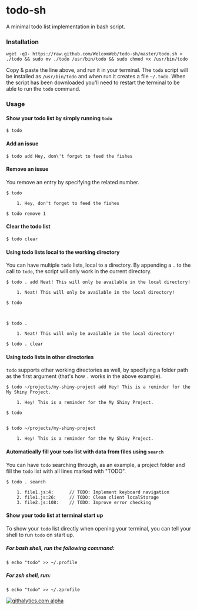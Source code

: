 todo-sh
=======

A minimal todo list implementation in bash script.

### Installation

    wget -qO- https://raw.github.com/WelcomWeb/todo-sh/master/todo.sh > ./todo && sudo mv ./todo /usr/bin/todo && sudo chmod +x /usr/bin/todo

Copy & paste the line above, and run it in your terminal. The `todo` script will be installed as `/usr/bin/todo` and when run it creates a file `~/.todo`. When the script has been downloaded you'll need to restart the terminal to be able to run the `todo` command.

### Usage

#### Show your todo list by simply running `todo`

    $ todo

#### Add an issue

    $ todo add Hey, don\'t forget to feed the fishes

#### Remove an issue

You remove an entry by specifying the related number.

    $ todo
    
        1. Hey, don't forget to feed the fishes

    $ todo remove 1

#### Clear the todo list

    $ todo clear

#### Using todo lists local to the working directory

You can have multiple `todo` lists, local to a directory. By appending a `.` to the call to `todo`, the script will only work in the current directory.

    $ todo . add Neat! This will only be available in the local directory!

    	1. Neat! This will only be available in the local directory!

    $ todo



    $ todo .

    	1. Neat! This will only be available in the local directory!

    $ todo . clear

#### Using todo lists in other directories

`todo` supports other working directories as well, by specifying a folder path as the first argument (that's how `.` works in the above example).

    $ todo ~/projects/my-shiny-project add Hey! This is a reminder for the My Shiny Project.

        1. Hey! This is a reminder for the My Shiny Project.

    $ todo


    $ todo ~/projects/my-shiny-project

        1. Hey! This is a reminder for the My Shiny Project.
        

#### Automatically fill your `todo` list with data from files using `search`

You can have `todo` searching through, as an example, a project folder and fill the `todo` list with all lines marked with "TODO".

    $ todo . search

        1. file1.js:4:      // TODO: Implement keyboard navigation
        2. file1.js:26:     // TODO: Clean client localStorage
        3. file2.js:108:    // TODO: Improve error checking


#### Show your todo list at terminal start up

To show your `todo` list directly when opening your terminal, you can tell your shell to run `todo` on start up.

##### For bash shell, run the following command:

    $ echo "todo" >> ~/.profile

##### For zsh shell, run:

    $ echo "todo" >> ~/.zprofile


[![githalytics.com alpha](https://cruel-carlota.pagodabox.com/464db0a106bbc2f6a16cd0d098123518 "githalytics.com")](http://githalytics.com/WelcomWeb/todo-sh)
